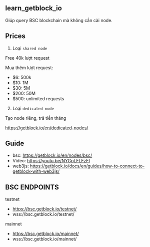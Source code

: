 ## learn_getblock_io

Giúp query BSC blockchain mà không cần cài node.

## Prices

1. Loại `shared node`

Free 40k lượt request

Mua thêm lượt request:
* $6: 500k
* $10: 1M
* $30: 5M
* $200: 50M
* $500: unlimited requests

2. Loại `dedicated node`

Tạo node riêng, trả tiền tháng

https://getblock.io/en/dedicated-nodes/


## Guide

* bsc: https://getblock.io/en/nodes/bsc/
* Video: https://youtu.be/NYGpLFLFzFI
* web3js: https://getblock.io/docs/en/guides/how-to-connect-to-getblock-with-web3js/


## BSC ENDPOINTS
testnet
* https://bsc.getblock.io/testnet/
* wss://bsc.getblock.io/testnet/

mainnet
* https://bsc.getblock.io/mainnet/
* wss://bsc.getblock.io/mainnet/
